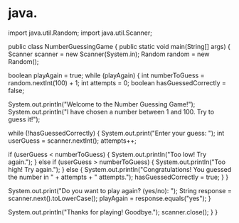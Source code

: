 # java.
import java.util.Random;
import java.util.Scanner;

public class NumberGuessingGame {
    public static void main(String[] args) {
        Scanner scanner = new Scanner(System.in);
        Random random = new Random();
        
   boolean playAgain = true;
  while (playAgain) {
       int numberToGuess = random.nextInt(100) + 1; 
            int attempts = 0;
            boolean hasGuessedCorrectly = false;

   System.out.println("Welcome to the Number Guessing Game!");
            System.out.println("I have chosen a number between 1 and 100. Try to guess it!");

   while (!hasGuessedCorrectly) {
                System.out.print("Enter your guess: ");
                int userGuess = scanner.nextInt();
                attempts++;

  if (userGuess < numberToGuess) {
                    System.out.println("Too low! Try again.");
                } else if (userGuess > numberToGuess) {
                    System.out.println("Too high! Try again.");
                } else {
                    System.out.println("Congratulations! You guessed the number in " + attempts + " attempts.");
                    hasGuessedCorrectly = true;
                }
            }

   System.out.print("Do you want to play again? (yes/no): ");
            String response = scanner.next().toLowerCase();
            playAgain = response.equals("yes");
        }

  System.out.println("Thanks for playing! Goodbye.");
        scanner.close();
    }
}

